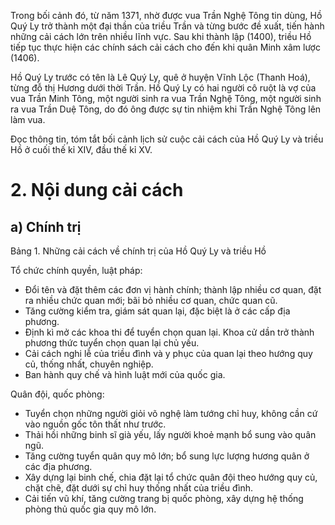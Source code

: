 Trong bối cảnh đó, từ năm 1371, nhờ được vua Trần Nghệ Tông tin dùng, Hồ Quý Ly trở thành một đại thần của triều Trần và từng bước đề xuất, tiến hành những cải cách lớn trên nhiều lĩnh vực. Sau khi thành lập (1400), triều Hồ tiếp tục thực hiện các chính sách cải cách cho đến khi quân Minh xâm lược (1406).

Hồ Quý Ly trước có tên là Lê Quý Ly, quê ở huyện Vĩnh Lộc (Thanh Hoá), từng đỗ thị Hương dưới thời Trần. Hồ Quý Ly có hai người cô ruột là vợ của vua Trần Minh Tông, một người sinh ra vua Trần Nghệ Tông, một người sinh ra vua Trần Duệ Tông, do đó ông được sự tin nhiệm khi Trần Nghệ Tông lên làm vua.

Đọc thông tin, tóm tắt bối cảnh lịch sử cuộc cải cách của Hồ Quý Ly và triều Hồ ở cuối thế kỉ XIV, đầu thế kỉ XV.

# 2. Nội dung cải cách

## a) Chính trị

Bảng 1. Những cải cách về chính trị của Hồ Quý Ly và triều Hồ

Tổ chức chính quyền, luật pháp:
- Đổi tên và đặt thêm các đơn vị hành chính; thành lập nhiều cơ quan, đặt ra nhiều chức quan mới; bãi bỏ nhiều cơ quan, chức quan cũ.
- Tăng cường kiểm tra, giám sát quan lại, đặc biệt là ở các cấp địa phương.
- Định kì mở các khoa thi để tuyển chọn quan lại. Khoa cử dần trở thành phương thức tuyển chọn quan lại chủ yếu.
- Cải cách nghi lễ của triều đình và y phục của quan lại theo hướng quy củ, thống nhất, chuyên nghiệp.
- Ban hành quy chế và hình luật mới của quốc gia.

Quân đội, quốc phòng:
- Tuyển chọn những người giỏi võ nghệ làm tướng chỉ huy, không cần cứ vào nguồn gốc tôn thất như trước.
- Thải hồi những binh sĩ già yếu, lấy người khoẻ mạnh bổ sung vào quân ngũ.
- Tăng cường tuyển quân quy mô lớn; bổ sung lực lượng hương quân ở các địa phương.
- Xây dựng lại binh chế, chia đặt lại tổ chức quân đội theo hướng quy củ, chặt chẽ, đặt dưới sự chỉ huy thống nhất của triều đình.
- Cải tiến vũ khí, tăng cường trang bị quốc phòng, xây dựng hệ thống phòng thủ quốc gia quy mô lớn.